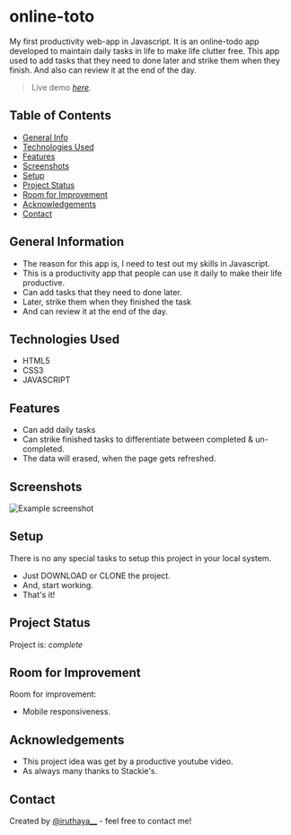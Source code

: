 # online-toto
My first productivity web-app in Javascript. It is an online-todo app developed to maintain daily tasks in life to make life clutter free. This app used to add tasks that they need to done later and strike them when they finish. And also can review it at the end of the day.
> Live demo [_here_](https://github.com/iruthayasanthose/online-toto).

## Table of Contents
* [General Info](#general-information)
* [Technologies Used](#technologies-used)
* [Features](#features)
* [Screenshots](#screenshots)
* [Setup](#setup)
* [Project Status](#project-status)
* [Room for Improvement](#room-for-improvement)
* [Acknowledgements](#acknowledgements)
* [Contact](#contact)
<!-- * [License](#license) -->


## General Information
- The reason for this app is, I need to test out my skills in Javascript.
- This is a productivity app that people can use it daily to make their life productive.
- Can add tasks that they need to done later.
- Later, strike them when they finished the task
- And can review it at the end of the day.



## Technologies Used
- HTML5
- CSS3
- JAVASCRIPT


## Features
- Can add daily tasks
- Can strike finished tasks to differentiate between completed & un-completed.
- The data will erased, when the page gets refreshed.


## Screenshots
![Example screenshot](./img/screenshot.png)



## Setup
There is no any special tasks to setup this project in your local system.

- Just DOWNLOAD or CLONE the project.
- And, start working. 
- That's it!


## Project Status
Project is: _complete_


## Room for Improvement

Room for improvement:
- Mobile responsiveness.

## Acknowledgements

- This project idea was get by a productive youtube video.
- As always many thanks to Stackie's.


## Contact
Created by [@iruthaya__](https://www.instagram.com/iruthaya__/) - feel free to contact me!


<!-- Optional -->
<!-- ## License -->
<!-- This project is open source and available under the [... License](). -->

<!-- You don't have to include all sections - just the one's relevant to your project -->
